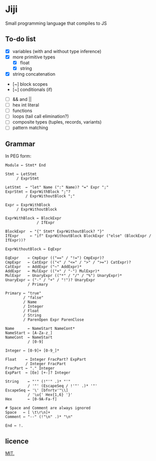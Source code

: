 # Jiji

Small programming language that compiles to JS

## To-do list

- [x] variables (with and without type inference)
- [x] more primitive types
  - [x] float
  - [x] string
- [x] string concatenation
- [~] block scopes
- [~] conditionals (if)
- [ ] && and ||
- [ ] hex int literal
- [ ] functions
- [ ] loops (tail call elimination?)
- [ ] composite types (tuples, records, variants)
- [ ] pattern matching

## Grammar

In PEG form:

```text
Module ← Stmt* End

Stmt ← LetStmt
     / ExprStmt

LetStmt  ← "let" Name (":" Name)? "=" Expr ";"
ExprStmt ← ExprWithBlock ";"?
         / ExprWithoutBlock ";"

Expr ← ExprWithBlock
     / ExprWithoutBlock

ExprWithBlock ← BlockExpr
              / IfExpr

BlockExpr  ← "{" Stmt* ExprWithoutBlock? "}"
IfExpr     ← "if" ExprWithoutBlock BlockExpr ("else" (BlockExpr / IfExpr))?

ExprWithoutBlock ← EqExpr

EqExpr    ← CmpExpr (("==" / "!=") CmpExpr)?
CmpExpr   ← CatExpr (("<" / "<=" / ">" / ">=") CatExpr)?
CatExpr   ← AddExpr ("~" AddExpr)*
AddExpr   ← MulExpr (("+" / "-") MulExpr)*
MulExpr   ← UnaryExpr (("*" / "/" / "%") UnaryExpr)*
UnaryExpr ← ("-" / "+" / "!")? UnaryExpr
          / Primary

Primary ← "true"
        / "false"
        / Name
        / Integer
        / Float
        / String
        / ParenOpen Expr ParenClose

Name      ← NameStart NameCont*
NameStart ← [A-Za-z_]
NameCont  ← NameStart
          / [0-9]

Integer ← [0-9]+ [0-9_]*

Float    ← Integer FracPart? ExpPart
         / Integer FracPart
FracPart ← "." Integer
ExpPart  ← [Ee] [+-]? Integer

String    ← "'" (!"'" .)* "'"
          / '"' (EscapeSeq / !'"' .)* '"'
EscapeSeq ← '\' [bfnrtv'"\\]
          / '\u{' Hex{1,6} '}'
Hex       ← [0-9A-Fa-f]

# Space and Comment are always ignored
Space   ← [ \t\r\n]+
Comment ← "--" (!"\n" .)* "\n" 

End ← !.
```

## licence

[MIT.](LICENSE.txt)
